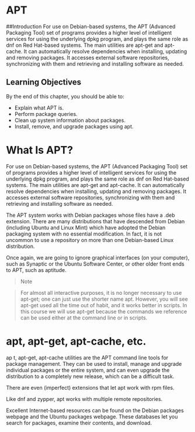 # APT
##Introduction
For use on Debian-based systems, the APT (Advanced Packaging Tool) set of programs provides a higher level of intelligent services for using the underlying dpkg program, and plays the same role as dnf on Red Hat-based systems. The main utilities are apt-get and apt-cache. It can automatically resolve dependencies when installing, updating and removing packages. It accesses external software repositories, synchronizing with them and retrieving and installing software as needed.

## Learning Objectives
By the end of this chapter, you should be able to:
- Explain what APT is.
- Perform package queries.
- Clean up system information about packages.
- Install, remove, and upgrade packages using apt.

# What Is APT?
For use on Debian-based systems, the APT (Advanced Packaging Tool) set of programs provides a higher level of intelligent services for using the underlying dpkg program, and plays the same role as dnf on Red Hat-based systems. The main utilities are apt-get and apt-cache. It can automatically resolve dependencies when installing, updating and removing packages. It accesses external software repositories, synchronizing with them and retrieving and installing software as needed.

The APT system works with Debian packages whose files have a .deb extension. There are many distributions that have descended from Debian (including Ubuntu and Linux Mint) which have adopted the Debian packaging system with no essential modification. In fact, it is not uncommon to use a repository on more than one Debian-based Linux distribution.

Once again, we are going to ignore graphical interfaces (on your computer), such as Synaptic or the Ubuntu Software Center, or other older front ends to APT, such as aptitude.

> Note

> For almost all interactive purposes, it is no longer necessary to use apt-get; one can just use the shorter name apt. However, you will see apt-get used all the time out of habit, and it works better in scripts. In this course we will use apt-get because the commands we reference can be used either at the command line or in scripts.

# apt, apt-get, apt-cache, etc.
ap  t, apt-get, apt-cache utilities are the APT command line tools for package management. They can be used to install, manage and upgrade individual packages or the entire system, and can even upgrade the distribution to a completely new release, which can be a difficult task.

There are even (imperfect) extensions that let apt work with rpm files.

Like dnf and zypper, apt works with multiple remote repositories.

Excellent Internet-based resources can be found on the Debian packages webpage and the Ubuntu packages webpage. These databases let you search for packages, examine their contents, and download.
